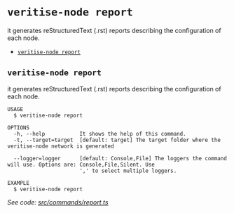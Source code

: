 `veritise-node report`
======================

it generates reStructuredText (.rst) reports describing the configuration of each node.

* [`veritise-node report`](#veritise-node-report)

## `veritise-node report`

it generates reStructuredText (.rst) reports describing the configuration of each node.

```
USAGE
  $ veritise-node report

OPTIONS
  -h, --help           It shows the help of this command.
  -t, --target=target  [default: target] The target folder where the veritise-node network is generated

  --logger=logger      [default: Console,File] The loggers the command will use. Options are: Console,File,Silent. Use
                       ',' to select multiple loggers.

EXAMPLE
  $ veritise-node report
```

_See code: [src/commands/report.ts](https://github.com/veritise/veritise-node/blob/v1.1.6/src/commands/report.ts)_
